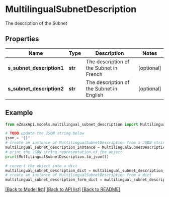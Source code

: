 # MultilingualSubnetDescription

The description of the Subnet

## Properties

Name | Type | Description | Notes
------------ | ------------- | ------------- | -------------
**s_subnet_description1** | **str** | The description of the Subnet in French | [optional] 
**s_subnet_description2** | **str** | The description of the Subnet in English | [optional] 

## Example

```python
from eZmaxApi.models.multilingual_subnet_description import MultilingualSubnetDescription

# TODO update the JSON string below
json = "{}"
# create an instance of MultilingualSubnetDescription from a JSON string
multilingual_subnet_description_instance = MultilingualSubnetDescription.from_json(json)
# print the JSON string representation of the object
print(MultilingualSubnetDescription.to_json())

# convert the object into a dict
multilingual_subnet_description_dict = multilingual_subnet_description_instance.to_dict()
# create an instance of MultilingualSubnetDescription from a dict
multilingual_subnet_description_form_dict = multilingual_subnet_description.from_dict(multilingual_subnet_description_dict)
```
[[Back to Model list]](../README.md#documentation-for-models) [[Back to API list]](../README.md#documentation-for-api-endpoints) [[Back to README]](../README.md)


